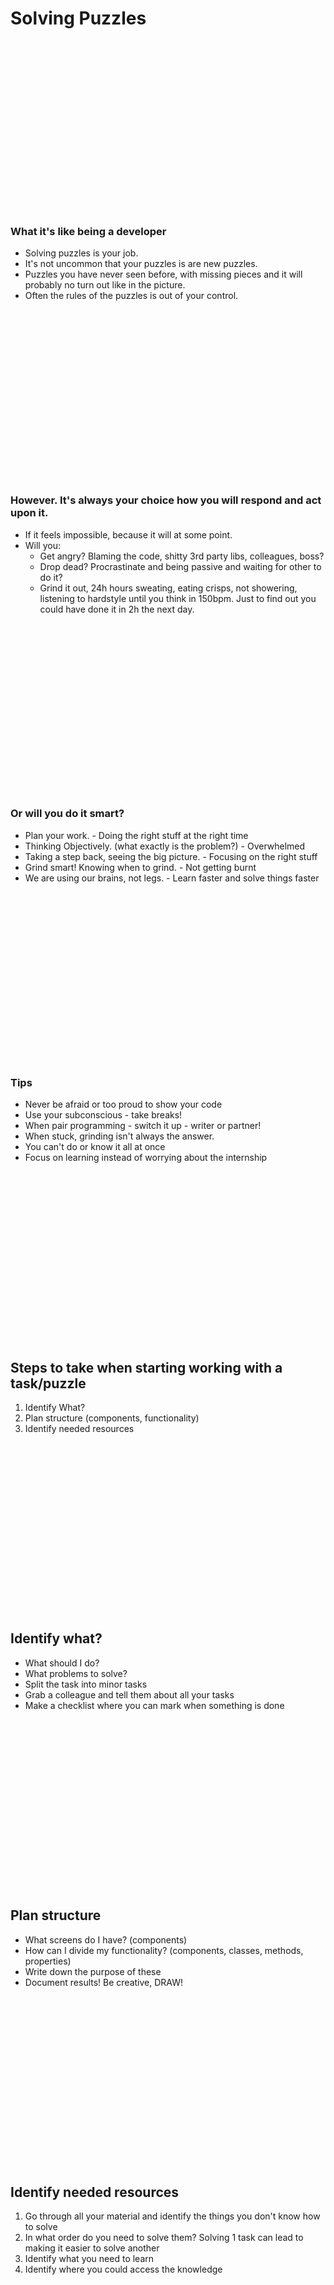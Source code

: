 # Solving Puzzles

<br/>
<br/>
<br/>
<br/>
<br/>
<br/>
<br/>
<br/>
<br/>
<br/>
<br/>
<br/>
<br/>
<br/>
<br/>
<br/>

### What it's like being a developer

* Solving puzzles is your job.
* It's not uncommon that your puzzles is are new puzzles.
* Puzzles you have never seen before, with missing pieces and it will probably no turn out like in the picture.
* Often the rules of the puzzles is out of your control.


<br/>
<br/>
<br/>
<br/>
<br/>
<br/>
<br/>
<br/>
<br/>
<br/>
<br/>
<br/>
<br/>
<br/>
<br/>
<br/>

### However. It's always your choice how you will respond and act upon it.

* If it feels impossible, because it will at some point.
* Will you:
  * Get angry? Blaming the code, shitty 3rd party libs, colleagues, boss?
  * Drop dead? Procrastinate and being passive and waiting for other to do it?
  * Grind it out, 24h hours sweating, eating crisps, not showering, listening to hardstyle until you think in 150bpm. Just to find out you could have done it in 2h the next day.

<br/>
<br/>
<br/>
<br/>
<br/>
<br/>
<br/>
<br/>
<br/>
<br/>
<br/>
<br/>
<br/>
<br/>
<br/>
<br/>

### Or will you do it smart?
* Plan your work. - Doing the right stuff at the right time
* Thinking Objectively. (what exactly is the problem?) - Overwhelmed
* Taking a step back, seeing the big picture. - Focusing on the right stuff
* Grind smart! Knowing when to grind. - Not getting burnt
* We are using our brains, not legs. - Learn faster and solve things faster

<br/>
<br/>
<br/>
<br/>
<br/>
<br/>
<br/>
<br/>
<br/>
<br/>
<br/>
<br/>
<br/>
<br/>
<br/>
<br/>

### Tips
* Never be afraid or too proud to show your code
* Use your subconscious - take breaks!
* When pair programming - switch it up - writer or partner!
* When stuck, grinding isn't always the answer.
* You can't do or know it all at once
* Focus on learning instead of worrying about the internship

<br/>
<br/>
<br/>
<br/>
<br/>
<br/>
<br/>
<br/>
<br/>
<br/>
<br/>
<br/>
<br/>
<br/>
<br/>
<br/>

## Steps to take when starting working with a task/puzzle

1. Identify What?
1. Plan structure (components, functionality)
1. Identify needed resources

<br/>
<br/>
<br/>
<br/>
<br/>
<br/>
<br/>
<br/>
<br/>
<br/>
<br/>
<br/>
<br/>
<br/>
<br/>
<br/>

## Identify what?

* What should I do?
* What problems to solve?
* Split the task into minor tasks
* Grab a colleague and tell them about all your tasks
* Make a checklist where you can mark when something is done

<br/>
<br/>
<br/>
<br/>
<br/>
<br/>
<br/>
<br/>
<br/>
<br/>
<br/>
<br/>
<br/>
<br/>
<br/>
<br/>

## Plan structure

* What screens do I have? (components)
* How can I divide my functionality? (components, classes, methods, properties)
* Write down the purpose of these
* Document results! Be creative, DRAW!

<br/>
<br/>
<br/>
<br/>
<br/>
<br/>
<br/>
<br/>
<br/>
<br/>
<br/>
<br/>
<br/>
<br/>
<br/>
<br/>

## Identify needed resources

1. Go through all your material and identify the things you don't know how to solve
1. In what order do you need to solve them? Solving 1 task can lead to making it easier to solve another
1. Identify what you need to learn
1. Identify where you could access the knowledge

<br/>
<br/>
<br/>
<br/>
<br/>
<br/>
<br/>
<br/>
<br/>
<br/>
<br/>
<br/>
<br/>
<br/>
<br/>
<br/>

## Login feature example

<br/>
<br/>
<br/>
<br/>
<br/>
<br/>
<br/>
<br/>
<br/>
<br/>
<br/>
<br/>
<br/>
<br/>
<br/>
<br/>

## CompWhat? Bigger tasks
* An interface needs to be created for the user to interact with
  * Popup modal
  * Input -  Validation
  * Submission
* Frontend & Backend needs to have logic
* Frontend sends a request - backend receives and sends back answer - Frontend needs to handle response

<br/>
<br/>
<br/>
<br/>
<br/>
<br/>
<br/>
<br/>
<br/>
<br/>
<br/>
<br/>
<br/>
<br/>
<br/>
<br/>

## What? Smaller tasks
1. Create login modal interface
1. Create form
   - User inputs
   - Submission
   - Description
   - Error messages
1. Send request
   - Handle user input
   - Validation
   - Send request
1. Receive response
   - Control if correct response
   - Set state to logged in user
   - Navigate

<br/>
<br/>
<br/>
<br/>
<br/>
<br/>
<br/>
<br/>
<br/>
<br/>
<br/>
<br/>
<br/>
<br/>
<br/>
<br/>

## Planning

1. What can I reuse?
   - Modal
   - Api calls
   - Validation
1. What can i seperate?
   - Modal
   - Form
   - Validation
1. What tasks is there in each component?
   - Login
   - Change user
   - Navigate

<br/>
<br/>
<br/>
<br/>
<br/>
<br/>
<br/>
<br/>
<br/>
<br/>
<br/>
<br/>
<br/>
<br/>
<br/>
<br/>

## Identify needed resources

1. Setting up a React project (Lectures, Examples, react.js, google, ask)
1. Creating components (Lectures, Examples, react.js, google, ask)
1. Rendering JSX in components (Lectures, Examples, react.js, google, ask)
1. Handle user input events (OLD Lectures, Examples, react.js, google, ask)
1. Validate user input (Lectures, Examples, react.js, google, ask)
1. Send input to backend (OLD Lectures, Examples, react.js, google, ask)
1. Navigate (Lectures, Examples, react.js, google, ask)

<br/>
Lectures aren't meant to only be looked at once, feedback to make the slides clearer is always appreciated.


<br/>
<br/>
<br/>
<br/>
<br/>
<br/>
<br/>
<br/>
<br/>
<br/>
<br/>
<br/>
<br/>
<br/>
<br/>
<br/>
